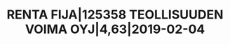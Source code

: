 ---
layout: asset
title: RENTA FIJA|125358 TEOLLISUUDEN VOIMA OYJ|4,63|2019-02-04
isin: XS0740810881
---